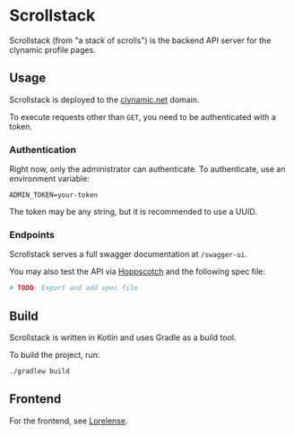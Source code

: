 # Scrollstack

Scrollstack (from "a stack of scrolls") is the backend API server for the clynamic profile pages.

## Usage

Scrollstack is deployed to the [clynamic.net](https://clynamic.net) domain.

To execute requests other than `GET`, you need to be authenticated with a token.

### Authentication

Right now, only the administrator can authenticate.
To authenticate, use an environment variable:

```env
ADMIN_TOKEN=your-token
```

The token may be any string, but it is recommended to use a UUID.

### Endpoints

Scrollstack serves a full swagger documentation at `/swagger-ui`.

You may also test the API via [Hoppscotch](https://hoppscotch.io/) and the following spec file:

```sh
# TODO: Export and add spec file
```

## Build

Scrollstack is written in Kotlin and uses Gradle as a build tool.

To build the project, run:

```sh
./gradlew build
```

## Frontend

For the frontend, see [Lorelense](https://github.com/clynamic/lorelense).